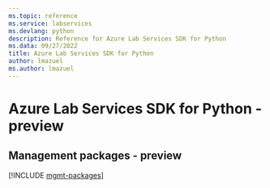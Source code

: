 ```yaml
---
ms.topic: reference
ms.service: labservices
ms.devlang: python
description: Reference for Azure Lab Services SDK for Python
ms.data: 09/27/2022
title: Azure Lab Services SDK for Python
author: lmazuel
ms.author: lmazuel
---
```

# Azure Lab Services SDK for Python - preview

## Management packages - preview
[!INCLUDE [mgmt-packages](lab-services-mgmt-index.md)]